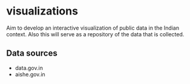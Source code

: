 # visualizations
Aim to develop an interactive visualization of public data in the Indian context.
Also this will serve as a repository of the data that is collected. 

## Data sources
- data.gov.in
- aishe.gov.in
